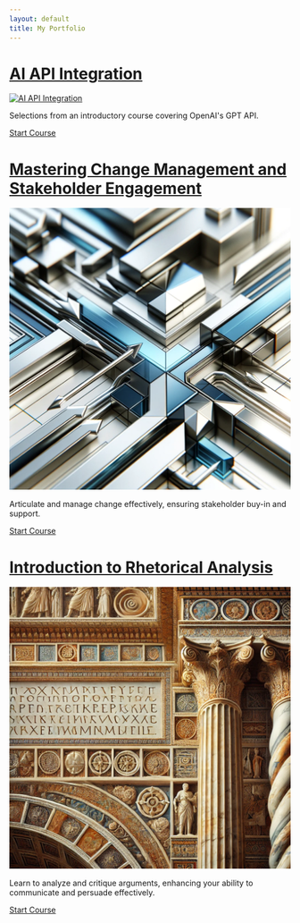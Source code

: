 ```yaml
---
layout: default
title: My Portfolio
---
```


# <a href="ai-api-integration/">AI API Integration</a>

<a href="ai-api-integration/">
  <img src="ai-api-integration/AI-API-Integration.webp" alt="AI API Integration" style="max-width: 100%; height: auto;">
</a>

Selections from an introductory course covering OpenAI's GPT API.

[Start Course](ai-api-integration/)

# <a href="mastering-change-management-and-stakeholder-engagement/">Mastering Change Management and Stakeholder Engagement</a>

<a href="mastering-change-management-and-stakeholder-engagement/">
  <img src="mastering-change-management-and-stakeholder-engagement/mastering-change-management-and-stakeholder-engagement.webp" alt="Mastering Change Management and Stakeholder Engagement" style="max-width: 100%; height: auto;">
</a>

Articulate and manage change effectively, ensuring stakeholder buy-in and support.

[Start Course](mastering-change-management-and-stakeholder-engagement/)

# <a href="introduction-to-rhetorical-analysis/">Introduction to Rhetorical Analysis</a>

<a href="introduction-to-rhetorical-analysis/">
  <img src="introduction-to-rhetorical-analysis/introduction-to-rhetorical-analysis.webp" alt="Introduction to Rhetorical Analysis" style="max-width: 100%; height: auto;">
</a>

Learn to analyze and critique arguments, enhancing your ability to communicate and persuade effectively.

[Start Course](introduction-to-rhetorical-analysis/)
